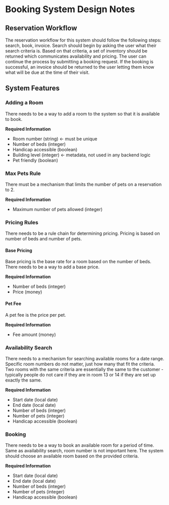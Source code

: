 # Booking System Design Notes

## Reservation Workflow

The reservation workflow for this system should follow the following steps: search, book, invoice. Search should begin by asking the user what their search criteria is. Based on that criteria, a set of inventory should be returned which communicates availability and pricing. The user can continue the process by submitting a booking request. If the booking is successful, an invoice should be returned to the user letting them know what will be due at the time of their visit.

## System Features

### Adding a Room

There needs to be a way to add a room to the system so that it is available to book.

**Required Information**

* Room number (string) <- must be unique
* Number of beds (integer)
* Handicap accessible (boolean)
* Building level (integer) <- metadata, not used in any backend logic
* Pet friendly (boolean)

### Max Pets Rule

There must be a mechanism that limits the number of pets on a reservation to 2.

**Required Information**

* Maximum number of pets allowed (integer)

### Pricing Rules

There needs to be a rule chain for determining pricing. Pricing is based on number of beds and number of pets.

#### Base Pricing

Base pricing is the base rate for a room based on the number of beds. There needs to be a way to add a base price.

**Required Information**

* Number of beds (integer)
* Price (money)

#### Pet Fee

A pet fee is the price per pet.

**Required Information**

* Fee amount (money)

### Availability Search

There needs to a mechanism for searching available rooms for a date range. Specific room numbers do not matter, just how many that fit the criteria. Two rooms with the same criteria are essentially the same to the customer - typically people do not care if they are in room 13 or 14 if they are set up exactly the same.

**Required Information**

* Start date (local date)
* End date (local date)
* Number of beds (integer)
* Number of pets (integer)
* Handicap accessible (boolean)

### Booking

There needs to be a way to book an available room for a period of time. Same as availability search, room number is not important here. The system should choose an available room based on the provided criteria.

**Required Information**

* Start date (local date)
* End date (local date)
* Number of beds (integer)
* Number of pets (integer)
* Handicap accessible (boolean)